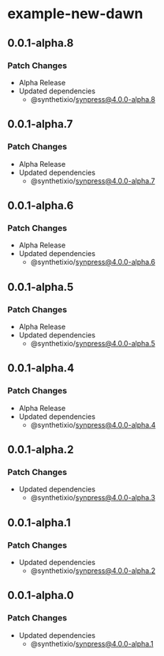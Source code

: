 # example-new-dawn

## 0.0.1-alpha.8

### Patch Changes

- Alpha Release
- Updated dependencies
  - @synthetixio/synpress@4.0.0-alpha.8

## 0.0.1-alpha.7

### Patch Changes

- Alpha Release
- Updated dependencies
  - @synthetixio/synpress@4.0.0-alpha.7

## 0.0.1-alpha.6

### Patch Changes

- Alpha Release
- Updated dependencies
  - @synthetixio/synpress@4.0.0-alpha.6

## 0.0.1-alpha.5

### Patch Changes

- Alpha Release
- Updated dependencies
  - @synthetixio/synpress@4.0.0-alpha.5

## 0.0.1-alpha.4

### Patch Changes

- Alpha Release
- Updated dependencies
  - @synthetixio/synpress@4.0.0-alpha.4

## 0.0.1-alpha.2

### Patch Changes

- Updated dependencies
  - @synthetixio/synpress@4.0.0-alpha.3

## 0.0.1-alpha.1

### Patch Changes

- Updated dependencies
  - @synthetixio/synpress@4.0.0-alpha.2

## 0.0.1-alpha.0

### Patch Changes

- Updated dependencies
  - @synthetixio/synpress@4.0.0-alpha.1
